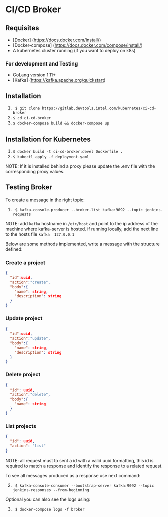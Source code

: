 # CI/CD Broker

## Requisites
* [Docker] (https://docs.docker.com/install/)
* [Docker-compose] (https://docs.docker.com/compose/install/)
* A kubernetes cluster running (if you want to deploy on k8s)

### For development and Testing
* GoLang version 1.11+
* [Kafka] (https://kafka.apache.org/quickstart)

## Installation

1. ``` $ git clone https://gitlab.devtools.intel.com/kubernetes/ci-cd-broker```
1. ``` $ cd ci-cd-broker ```
1. ``` $ docker-compose build && docker-compose up ```

## Installation for Kubernetes

1. ``` $ docker build -t ci-cd-broker:devel Dockerfile . ```
1. ``` $ kubectl apply -f deployment.yaml ```

NOTE: If it is installed behind a proxy please update the .env file with the corresponding proxy values.

## Testing Broker

To create a message in the right topic:

1. ``` $ kafka-console-producer --broker-list kafka:9092 --topic jenkins-requests```

NOTE: add `kafka` hostname in `/etc/host` and point to the ip address of the
machine where kafka-server is hosted. if running locally, add the next line to
the hosts file `kafka  127.0.0.1`

Below are some methods implemented, write a message with the structure defined:

### Create a project
```json
{
  "id":uuid,
  "action":"create",
  "body":{
    "name": string,
    "description": string
  }
}
```

### Update project
```json
{
  "id":uuid,
  "action":"update",
  "body":{
    "name": string,
    "description": string
  }
}
```

### Delete project
```json
{
  "id": uuid,
  "action":"delete",
  "body":{
    "name": string
  }
}
```

### List projects
```json
{
  "id": uuid,
  "action": "list"
}
```

NOTE: all request must to sent a id with a valid uuid formatting, this id is
required to match a response and identify the response to a related request.

To see all messages produced as a response use next command:

2. ``` $ kafka-console-consumer --bootstrap-server kafka:9092 --topic jenkins-responses --from-beginning```

Optional you can also see the logs using:

3. ``` $ docker-compose logs -f broker```
